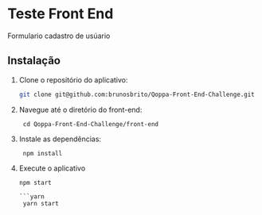 # Teste Front End

Formulario cadastro de usúario

## Instalação

1. Clone o repositório do aplicativo:

   ```sh
   git clone git@github.com:brunosbrito/Qoppa-Front-End-Challenge.git

2. Navegue até o diretório do front-end:

   ```
    cd Qoppa-Front-End-Challenge/front-end

3. Instale as dependências:

     ```
      npm install

4. Execute o aplicativo
    
   ```npm
   npm start

   ```yarn
    yarn start
